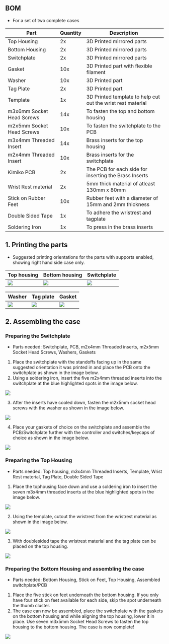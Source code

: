 ## BOM
* For a set of two complete cases

| Part | Quantity | Description |
| ---- | -------- | ----------- |
| Top Housing | 2x | 3D Printed mirrored parts |
| Bottom Housing | 2x | 3D Printed mirrored parts |
| Switchplate | 2x | 3D Printed mirrored parts |
| Gasket | 10x | 3D Printed part with flexible filament |
| Washer | 10x | 3D Printed part |
| Tag Plate | 2x | 3D Printed part |
| Template | 1x | 3D Printed template to help cut out the wrist rest material |
| m3x6mm Socket Head Screws | 14x | To fasten the top and bottom housing |
| m2x5mm Socket Head Screws | 10x | To fasten the switchplate to the PCB |
| m3x4mm Threaded Insert | 14x | Brass inserts for the top housing |
| m2x4mm Threaded Insert | 10x | Brass inserts for the switchplate |
| Kimiko PCB | 2x | The PCB for each side for inserting the Brass Inserts |
| Wrist Rest material | 2x | 5mm thick material of atleast 130mm x 80mm |
| Stick on Rubber Feet | 10x | Rubber feet with a diameter of 15mm and 2mm thickness |
| Double Sided Tape | 1x | To adhere the wristrest and tagplate |
| Soldering Iron | 1x | To press in the brass inserts |

## 1. Printing the parts
* Suggested printing orientations for the parts with supports enabled, showing right hand side case only.

| Top housing | Bottom housing | Switchplate |
| ----------- | -------------- | ----------- |
| ![](https://github.com/SineScire/KimikoCase/blob/acad9269b6bc3424d8fc935aaa9671ff9f3721f8/Images/TopHousingOrientation.png) | ![](https://github.com/SineScire/KimikoCase/blob/acad9269b6bc3424d8fc935aaa9671ff9f3721f8/Images/BottomHousingOrientation.png) | ![](https://github.com/SineScire/KimikoCase/blob/acad9269b6bc3424d8fc935aaa9671ff9f3721f8/Images/SwitchPlateOrientation.png) |

| Washer | Tag plate | Gasket |
| ------ | --------- | ------ |
| ![](https://github.com/SineScire/KimikoCase/blob/acad9269b6bc3424d8fc935aaa9671ff9f3721f8/Images/WasherOrientation.png) | ![](https://github.com/SineScire/KimikoCase/blob/acad9269b6bc3424d8fc935aaa9671ff9f3721f8/Images/TagPlateOrientation.png) | ![](https://github.com/SineScire/KimikoCase/blob/acad9269b6bc3424d8fc935aaa9671ff9f3721f8/Images/GasketOrientation.png) |

## 2. Assembling the case
### Preparing the Switchplate
* Parts needed: Switchplate, PCB, m2x4mm Threaded inserts, m2x5mm Socket Head Screws, Washers, Gaskets
1. Place the switchplate with the standoffs facing up in the same suggested orientation it was printed in and place the PCB onto the switchplate as shown in the image below.
2. Using a soldering iron, insert the five m2x4mm threaded inserts into the switchplate at the blue highlighted spots in the image below.

![](https://github.com/SineScire/KimikoCase/blob/81fc40c11d52185636e516dc6a6cca9fd0cb2b85/Images/SwitchPlateInsertStep.png)

3. After the inserts have cooled down, fasten the m2x5mm socket head screws with the washer as shown in the image below.

![](https://github.com/SineScire/KimikoCase/blob/81fc40c11d52185636e516dc6a6cca9fd0cb2b85/Images/SwitchplateScrewStep.png)

4. Place your gaskets of choice on the switchplate and assemble the PCB/Switchplate further with the controller and switches/keycaps of choice as shown in the image below.

![](https://github.com/SineScire/KimikoCase/blob/81fc40c11d52185636e516dc6a6cca9fd0cb2b85/Images/GasketStep.png)

### Preparing the Top Housing
* Parts needed: Top housing, m3x4mm Threaded Inserts, Template, Wrist Rest material, Tag Plate, Double Sided Tape
1. Place the tophousing face down and use a soldering iron to insert the seven m3x4mm threaded inserts at the blue highlighted spots in the image below.

![](https://github.com/SineScire/KimikoCase/blob/81fc40c11d52185636e516dc6a6cca9fd0cb2b85/Images/TopHousingStepInsert.png)

2. Using the template, cutout the wristrest from the wristrest material as shown in the image below.

![](https://github.com/SineScire/KimikoCase/blob/3ec7bab355c500b3b993bcddd1da25db028be924/Images/WristRestStep.png)

3. With doublesided tape the wristrest material and the tag plate can be placed on the top housing.

![](https://github.com/SineScire/KimikoCase/blob/2b899868f35f093e7a6c1e869239b3b9e46e3cd3/Images/TopHousingTapeStep.png)

### Preparing the Bottom Housing and assembling the case
* Parts needed: Bottom Housing, Stick on Feet, Top Housing, Assembled switchplate/PCB
1. Place the five stick on feet underneath the bottom housing. If you only have four stick on feet available for each side, skip the spot underneath the thumb cluster.
2. The case can now be assembled, place the switchplate with the gaskets on the bottom housing and while aligning the top housing, lower it in place. Use seven m3x5mm Socket Head Screws to fasten the top housing to the bottom housing. The case is now complete!

![](https://github.com/SineScire/KimikoCase/blob/2b899868f35f093e7a6c1e869239b3b9e46e3cd3/Images/Angle.jpg)

